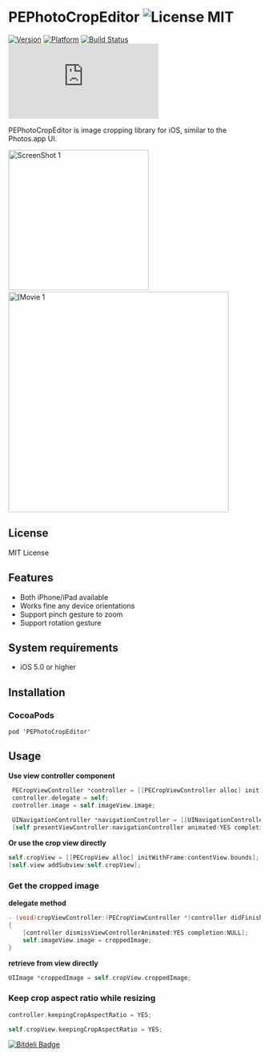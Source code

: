 PEPhotoCropEditor ![License MIT](https://go-shields.herokuapp.com/license-MIT-yellow.png) 
=================

[![Version](https://cocoapod-badges.herokuapp.com/v/PEPhotoCropEditor/badge.png)](https://cocoapod-badges.herokuapp.com/v/PEPhotoCropEditor/badge.png)
[![Platform](https://cocoapod-badges.herokuapp.com/p/PEPhotoCropEditor/badge.png)](https://cocoapod-badges.herokuapp.com/p/PEPhotoCropEditor/badge.png)
[![Build Status](https://travis-ci.org/kishikawakatsumi/PEPhotoCropEditor.png?branch=master)](https://travis-ci.org/kishikawakatsumi/PEPhotoCropEditor)
[![Analytics](https://ga-beacon.appspot.com/UA-4291014-9/PEPhotoCropEditor/README.md)](https://github.com/igrigorik/ga-beacon)


PEPhotoCropEditor is image cropping library for iOS, similar to the Photos.app UI.

<img src="https://raw.github.com/kishikawakatsumi/PEPhotoCropEditor/master/Screenshots/ss01.png" alt="ScreenShot 1" width="280px" style="width: 280px;" />&nbsp;<a href="https://vimeo.com/66661806"><img src="https://raw.github.com/kishikawakatsumi/PEPhotoCropEditor/master/Screenshots/ss02.png" alt="[Movie 1" width="440px" style="width: 440px;" /></a>

## License
MIT License

## Features
- Both iPhone/iPad available
- Works fine any device orientations
- Support pinch gesture to zoom
- Support rotation gesture

## System requirements
- iOS 5.0 or higher

## Installation
### CocoaPods
`pod 'PEPhotoCropEditor'`

## Usage

**Use view controller component**
```objective-c
 PECropViewController *controller = [[PECropViewController alloc] init];
 controller.delegate = self;
 controller.image = self.imageView.image;
 
 UINavigationController *navigationController = [[UINavigationController alloc] initWithRootViewController:controller];
 [self presentViewController:navigationController animated:YES completion:NULL];
```

**Or use the crop view directly**
```objective-c
self.cropView = [[PECropView alloc] initWithFrame:contentView.bounds];
[self.view addSubview:self.cropView];
```

### Get the cropped image

**delegate method**
```objective-c
- (void)cropViewController:(PECropViewController *)controller didFinishCroppingImage:(UIImage *)croppedImage
{
    [controller dismissViewControllerAnimated:YES completion:NULL];
    self.imageView.image = croppedImage;
}
```

**retrieve from view directly**
```objective-c
UIImage *croppedImage = self.cropView.croppedImage;
```

### Keep crop aspect ratio while resizing
```objective-c
controller.keepingCropAspectRatio = YES;
```

```objective-c
self.cropView.keepingCropAspectRatio = YES;
```


[![Bitdeli Badge](https://d2weczhvl823v0.cloudfront.net/kishikawakatsumi/pephotocropeditor/trend.png)](https://bitdeli.com/free "Bitdeli Badge")

